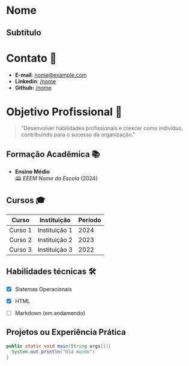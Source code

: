 # Nome
## Subtítulo

<!--h1 align="center">Nome</h1>
<h2 align="center">Subtítulo</h2-->



# Contato 🔗 <!-- link -->

- **E-mail**: nome@example.com
- **Linkedin**: [/nome](https://www.linkedin.com/in/nome)
- **Github:**   [/nome](https://github.com/nome)


# Objetivo Profissional 👷 <!-- worker -->

> "Desenvolver habilidades profissionais e crescer como indivíduo, contribuindo para o sucesso da organização."



## Formação Acadêmica 📚 <!--books-->

- **Ensino Médio**  
🕮 _EEEM Nome da Escola_  (2024)



## Cursos 🎓 <!--cap-->
| Curso | Instituição | Período  |
|---|---|---|
| Curso 1  | Instituição 1   | 2024 |
| Curso 2  | Instituição 2   | 2023 |
| Curso 3  | Instituição 3   | 2022 |


## Habilidades técnicas 🛠️ <!--Hammer and Wrench-->
- [x] Sistemas Operacionais
- [x] HTML
- [ ] Markdown (em andamendo)


## Projetos ou Experiência Prática
```java
public static void main(String args[]){
  System.out.println("Olá mundo")
}
```
